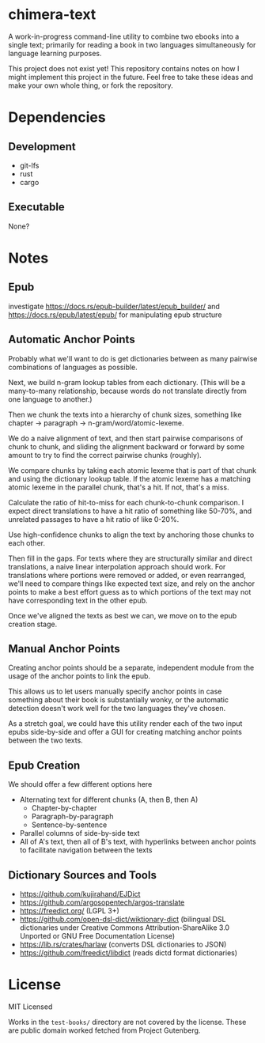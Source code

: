 # chimera-text

A work-in-progress command-line utility to combine two ebooks into a single text; primarily for reading a book in two languages simultaneously for language learning purposes.

This project does not exist yet! This repository contains notes on how I might implement this project in the future. Feel free to take these ideas and make your own whole thing, or fork the repository.

# Dependencies

## Development

- git-lfs
- rust
- cargo

## Executable

None?

# Notes

## Epub

investigate https://docs.rs/epub-builder/latest/epub_builder/ and https://docs.rs/epub/latest/epub/ for manipulating epub structure

## Automatic Anchor Points

Probably what we'll want to do is get dictionaries between as many pairwise combinations of languages as possible.

Next, we build n-gram lookup tables from each dictionary. (This will be a many-to-many relationship, because words do not translate directly from one language to another.)

Then we chunk the texts into a hierarchy of chunk sizes, something like chapter -> paragraph -> n-gram/word/atomic-lexeme.

We do a naive alignment of text, and then start pairwise comparisons of chunk to chunk, and sliding the alignment backward or forward by some amount to try to find the correct pairwise chunks (roughly).

We compare chunks by taking each atomic lexeme that is part of that chunk and using the dictionary lookup table. If the atomic lexeme has a matching atomic lexeme in the parallel chunk, that's a hit. If not, that's a miss.

Calculate the ratio of hit-to-miss for each chunk-to-chunk comparison. I expect direct translations to have a hit ratio of something like 50-70%, and unrelated passages to have a hit ratio of like 0-20%.

Use high-confidence chunks to align the text by anchoring those chunks to each other.

Then fill in the gaps. For texts where they are structurally similar and direct translations, a naive linear interpolation approach should work. For translations where portions were removed or added, or even rearranged, we'll need to compare things like expected text size, and rely on the anchor points to make a best effort guess as to which portions of the text may not have corresponding text in the other epub.

Once we've aligned the texts as best we can, we move on to the epub creation stage.

## Manual Anchor Points

Creating anchor points should be a separate, independent module from the usage of the anchor points to link the epub.

This allows us to let users manually specify anchor points in case something about their book is substantially wonky, or the automatic detection doesn't work well for the two languages they've chosen.

As a stretch goal, we could have this utility render each of the two input epubs side-by-side and offer a GUI for creating matching anchor points between the two texts.

## Epub Creation

We should offer a few different options here

- Alternating text for different chunks (A, then B, then A)
  - Chapter-by-chapter
  - Paragraph-by-paragraph
  - Sentence-by-sentence
- Parallel columns of side-by-side text
- All of A's text, then all of B's text, with hyperlinks between anchor points to facilitate navigation between the texts

## Dictionary Sources and Tools

- https://github.com/kujirahand/EJDict
- https://github.com/argosopentech/argos-translate
- https://freedict.org/ (LGPL 3+)
- https://github.com/open-dsl-dict/wiktionary-dict (bilingual DSL dictionaries under Creative Commons Attribution-ShareAlike 3.0 Unported or GNU Free Documentation License)
- https://lib.rs/crates/harlaw (converts DSL dictionaries to JSON)
- https://github.com/freedict/libdict (reads dictd format dictionaries)

# License

MIT Licensed

Works in the `test-books/` directory are not covered by the license. These are public domain worked fetched from Project Gutenberg.
